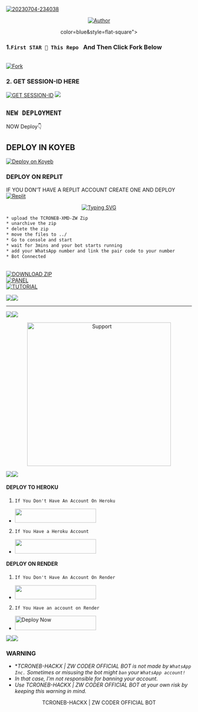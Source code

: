 <a href="https://ibb.co/f4MFqxs"><img src="https://i.ibb.co/d4QT1569/beee.jpg" alt="20230704-234038" border="0" /></a>
<p align="center">
<pQUEEN-RIAS align="center">
<a href="https://github.com/zwcoder-263/TCRONEB-XMD-ZW"><img title="Author" src="https://img.shields.io/badge/Rias Gremory-black?style=for-the-badge&logo=github"></a>
<p align="center">
color=blue&style=flat-square"></a>

### 1.`First STAR 🌟 This Repo ` And Then Click Fork Below
<br>
    <a href='https://github.com/zwcoder-263/TCRONEB-XMD-ZW/fork' target="_blank"><img alt='Fork' src='https://img.shields.io/badge/-Fork-blue?style=for-the-badge&logo=Github&logoColor=white'/></a>

### 2. GET SESSION-ID HERE 

<a href='https://express-pairing-code2.onrender.com/' target="_blank"><img alt='GET SESSION-ID' src='https://img.shields.io/badge/Click here to get your SESSION-ID-blue?style=for-the-badge&logo=opencv&logoColor=white'/></a> 
<a><img src='https://i.imgur.com/LyHic3i.gif'/></a>  


## `NEW DEPLOYMENT`
NOW Deploy👇
<br>
## DEPLOY IN KOYEB    
[![Deploy on Koyeb](https://www.koyeb.com/static/images/deploy/button.svg)](https://app.koyeb.com/auth/signup)  

  
### DEPLOY ON REPLIT
IF YOU DON'T HAVE A REPLIT ACCOUNT CREATE ONE AND DEPLOY 
    <br>
    <a href='https://replit.com/github/Dark-Town/Gangster' target="_blank"><img alt='Replit' src='https://img.shields.io/badge/-Deploy-red?style=for-the-badge&logo=replit&logoColor=white'/></a>
    

<p align="center">
  <a href="https://git.io/typing-svg"><img src="https://readme-typing-svg.demolab.com?font=EB+Garamond&weight=800&size=28&duration=4000&pause=1000&random=false&width=435&lines=+ PANEL+DEPLOYMENT" alt="Typing SVG" /></a>
 
  ```bash
  * upload the TCRONEB-XMD-ZW Zip
  * unarchive the zip
  * delete the zip 
  * move the files to ../
* Go to console and start 
* wait for 3mins and your bot starts running
* add your WhatsApp number and link the pair code to your number
* Bot Connected
```
<br>
    <a href='https://github.com/Dark-Town/Gangster/archive/refs/heads/main.zip' target="_blank"><img alt='DOWNLOAD ZIP' src='https://img.shields.io/badge/-Download Zip File-red?style=for-the-badge&logo=google&logoColor=white'/></a>
 <br>
    <a href='https://bot-hosting.net/?aff=1249249036259823733' target="_blank"><img alt='PANEL' src='https://img.shields.io/badge/-Deploy On Panel-green?style=for-the-badge&logo=WhatsApp&logoColor=white'/></a>
<br>
    <a href='https://youtu.be/I5L6gcc8o1Q?si=' target="_blank"><img alt='TUTORIAL' src='https://img.shields.io/badge/-Tutorial-black?style=for-the-badge&logo=Youtube&logoColor=red'/></a>


<a><img src='https://i.imgur.com/LyHic3i.gif'/></a><a><img src='https://i.imgur.com/LyHic3i.gif'/></a>    

***
<a><img src='https://i.imgur.com/LyHic3i.gif'/></a><a><img src='https://i.imgur.com/LyHic3i.gif'/></a>    

</p>
<p align="center"> 
  <a href="https://whatsapp.com/channel/0029Vb4sHtX6hENwn07deE1a">
    <img alt=Support height="390" src="https://i.imgur.com/LyHic3i.gif"> 
    </p>
 

<a><img src='https://i.imgur.com/LyHic3i.gif'/></a><a><img src='https://i.imgur.com/LyHic3i.gif'/></a>


#### DEPLOY TO HEROKU 
1. `If You Don't Have An Account On Heroku`

- <a align="center"><a href="https://signup.heroku.com">
 <img src="https://img.shields.io/badge/Create%20Account%20Now-pink?style=for-the-badge&logo=heroku" width="220" height="38.45"/></a></p>

2. `If You Have a Heroku Account`

  - <a align="center"><a href="https://dashboard.heroku.com/new?template=https://github.com/Next5x/TIMNASA_TMD1"> <img src="https://img.shields.io/badge/DEPLOY%20NOW-green?style=for-the-badge&logo=heroku" width="220" height="38.45"/></a></p>


#### DEPLOY ON RENDER 
1. `If You Don't Have An Account On Render`
- <a href="https://dashboard.render.com/register"><img src="https://img.shields.io/badge/CREATE AN ACCOUNT NOW-h?color=orange&style=for-the-badge&logo=msi" width="220" height="38.45"/></a></p>

2. `If You Have an account on Render`
- <a href="https://render.com"><img title="Deploy Now" src="https://img.shields.io/badge/DEPLOY NOW-h?color=orange&style=for-the-badge&logo=msi" width="220" height="38.45"/></a></p>

<a><img src='https://i.imgur.com/LyHic3i.gif'/></a><a><img src='https://i.imgur.com/LyHic3i.gif'/></a>
### WARNING

- **TCRONEB-HACKX | ZW CODER OFFICIAL BOT  is not made by `WhatsApp Inc.` Sometimes or misusing the bot might `ban` your `WhatsApp account!`*
- *In that case, I'm not responsible for banning your account.*
- *Use TCRONEB-HACKX | ZW CODER OFFICIAL BOT  at your own risk by keeping this warning in mind.*
  

<p align="center">                                 TCRONEB-HACKX | ZW CODER OFFICIAL BOT 
  
